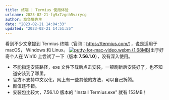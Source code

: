 ```yaml
---
title: 终端 | Termius 使用体验
urlname: 2023-02-21-fg9x7zgnh5vzrycg
author: 章鱼猫先生
date: "2023-02-21 14:04:33"
updated: "2023-02-21 14:51:55"
---
```


看到不少文章提到 Termius 终端（官网：<https://termius.com/>），说是适用于 macOS， Windows 和 Linux。
[![putty-for-mac-video.webm (1.68MB)](https://gw.alipayobjects.com/mdn/prod_resou/afts/img/A*NNs6TKOR3isAAAAAAAAAAABkARQnAQ)](https://www.yuque.com/shenweiyan/cookbook/fg9x7zgnh5vzrycg?_lake_card=%7B%22status%22%3A%22done%22%2C%22name%22%3A%22putty-for-mac-video.webm%22%2C%22size%22%3A1763597%2C%22taskId%22%3A%22ue42e7651-b4da-4e74-93c2-882b5a32d50%22%2C%22taskType%22%3A%22upload%22%2C%22url%22%3Anull%2C%22cover%22%3Anull%2C%22videoId%22%3A%22inputs%2Fprod%2Fyuque%2F2023%2F126032%2Fwebm%2F1676959668849-b0d5c855-56cb-4a76-86e1-da852fa95678.webm%22%2C%22download%22%3Afalse%2C%22__spacing%22%3A%22both%22%2C%22id%22%3A%22WDXkL%22%2C%22margin%22%3A%7B%22top%22%3Atrue%2C%22bottom%22%3Atrue%7D%2C%22card%22%3A%22video%22%7D#WDXkL)出于好奇个人在 Win10 上尝试了一下（版本 **7.56.1.0**），没有深入使用。

- 不能指定安装路径，exe 文件下载后点击安装，一顿刷新后安装好了，也不知道安装到了哪里。
- 官方不支持中文汉化，网上有一些其他的方法，可以自己折腾。
- 颜值还不错。
- 安装包比较大，7.56.1.0 版本的 "Install Termius.exe" 就有 153MB！

